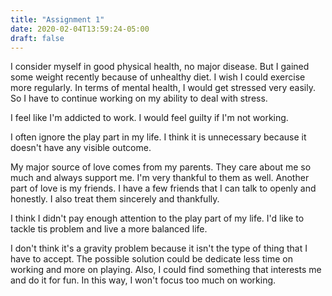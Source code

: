 ```yaml
---
title: "Assignment 1"
date: 2020-02-04T13:59:24-05:00
draft: false
---
```


I consider myself in good physical health, no major disease. But I gained some weight recently because of unhealthy diet. I wish I could exercise more regularly. In terms of mental health, I would get stressed very easily. So I have to continue working on my ability to deal with stress. 

I feel like I'm addicted to work. I would feel guilty if I'm not working. 

I often ignore the play part in my life. I think it is unnecessary because it doesn't have any visible outcome. 

My major source of love comes from my parents. They care about me so much and always support me. I'm very thankful to them as well. Another part of love is my friends. I have a few friends that I can talk to openly and honestly. I also treat them sincerely and thankfully. 

I think I didn't pay enough attention to the play part of my life. I'd like to tackle tis problem and live a more balanced life.

I don't think it's a gravity problem because it isn't the type of thing that I have to accept. The possible solution could be dedicate less time on working and more on playing. Also, I could find something that interests me and do it for fun. In this way, I won't focus too much on working. 